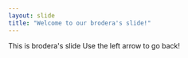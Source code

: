 ```yaml
---
layout: slide
title: "Welcome to our brodera's slide!"
---
```

This is brodera's slide
Use the left arrow to go back!

